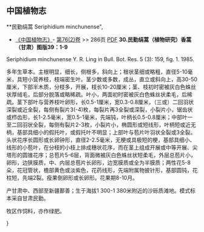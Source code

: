 
## 中国植物志

**民勤绢蒿 Seriphidium minchunense",


* [《中国植物志》](http://www.iplant.cn/frps)- [第76(2)卷](http://www.iplant.cn/frps/vol/76(2)) >> 286页 [PDF](http://www.iplant.cn/frps/pdf/76(2)/286.PDF)
**30.民勤绢蒿（植物研究）香蒿（甘肃）图版39：1-9**

Seriphidium minchunense Y. R. Ling in Bull. Bot. Res. 5 (3): 159, fig. 1. 1985.

多年生草本。主根明显，细长，侧根多，斜向上；根状茎细或略粗，直径5-10毫米，具短小营养枝，枝端密生叶。茎少数或多数，成丛，直立或斜向上，高30-50厘米，下部半木质，分枝多，开展，枝长10-20厘米；茎、枝初时密被灰白色蛛丝状厚绒毛，后部分脱落或略稀疏。叶小，两面初时密被灰白色蛛丝状柔毛，后稀疏。茎下部叶与营养枝叶卵形，长0.5-1厘米，宽0.3-0.8厘米，（三或）二回羽状深裂或近全裂，每侧有裂片3(-4)枚，每裂片再3全裂或深裂，小裂片小，锯齿状或栉齿形，长1-2.5毫米，宽0.5-1毫米，先端钝，叶柄长0.5-0.8厘米；中部叶一至二回羽状全裂，每侧有裂片2-3枚，小裂片小，椭圆形或短线形，叶柄短或近无柄，基部具细小的假托叶，或假托叶不明显；上部叶与苞片叶羽状全裂或3全裂。头状花序长圆形或长卵钟形，直径2-2.5毫米，无梗或具极短的梗，基部具细小、线形的小苞叶，在分枝的小枝上排成穗状花序，而在茎上组成开展或中等开展、尖塔形的圆锥花序；总苞片5-6层，背面微被灰白色蛛丝状短柔毛，外层总苞片小，卵形，边狭膜质，中、内层总苞片长卵形，边宽膜质或全为半膜质；两性花5-8朵，花冠管状，檐部黄色或淡紫色，花药线形，先端附属物披针形，基部圆钝，花柱短，先端2裂。瘦果倒卵形或长卵形。花果期8-10月。

产甘肃中、西部至新疆鄯善；生于海拔1 300-1 380米附近的沙砾质滩地。模式标本采自甘肃民勤。

牧区作饲料，亦作绿肥。

}